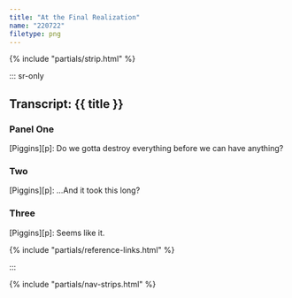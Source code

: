 ```yaml
---
title: "At the Final Realization"
name: "220722"
filetype: png
---
```


{% include "partials/strip.html" %}

::: sr-only

## Transcript: {{ title }}

### Panel One
[Piggins][p]: Do we gotta destroy everything before we can have anything?

### Two
[Piggins][p]: …And it took this long?

### Three
[Piggins][p]: Seems like it.
  
{% include "partials/reference-links.html" %}

:::

{% include "partials/nav-strips.html" %}